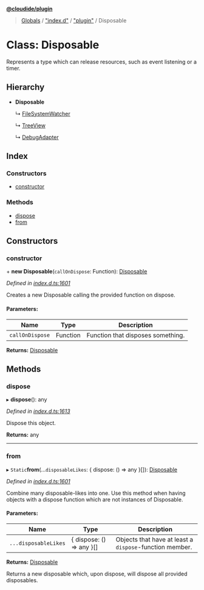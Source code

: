 **[@cloudide/plugin](../README.md)**

> [Globals](../README.md) / ["index.d"](../modules/_index_d_.md) / ["plugin"](../modules/_index_d_._plugin_.md) / Disposable

# Class: Disposable

Represents a type which can release resources, such
as event listening or a timer.

## Hierarchy

* **Disposable**

  ↳ [FileSystemWatcher](../interfaces/_index_d_._plugin_.filesystemwatcher.md)

  ↳ [TreeView](../interfaces/_index_d_._plugin_.treeview.md)

  ↳ [DebugAdapter](../interfaces/_index_d_._plugin_.debugadapter.md)

## Index

### Constructors

* [constructor](_index_d_._plugin_.disposable.md#constructor)

### Methods

* [dispose](_index_d_._plugin_.disposable.md#dispose)
* [from](_index_d_._plugin_.disposable.md#from)

## Constructors

### constructor

\+ **new Disposable**(`callOnDispose`: Function): [Disposable](_index_d_._plugin_.disposable.md)

*Defined in [index.d.ts:1601](https://github.com/shuyaqian/cloudide-plugin-api/blob/57a3a2a/index.d.ts#L1601)*

Creates a new Disposable calling the provided function
on dispose.

#### Parameters:

Name | Type | Description |
------ | ------ | ------ |
`callOnDispose` | Function | Function that disposes something.  |

**Returns:** [Disposable](_index_d_._plugin_.disposable.md)

## Methods

### dispose

▸ **dispose**(): any

*Defined in [index.d.ts:1613](https://github.com/shuyaqian/cloudide-plugin-api/blob/57a3a2a/index.d.ts#L1613)*

Dispose this object.

**Returns:** any

___

### from

▸ `Static`**from**(...`disposableLikes`: { dispose: () => any  }[]): [Disposable](_index_d_._plugin_.disposable.md)

*Defined in [index.d.ts:1601](https://github.com/shuyaqian/cloudide-plugin-api/blob/57a3a2a/index.d.ts#L1601)*

Combine many disposable-likes into one. Use this method
when having objects with a dispose function which are not
instances of Disposable.

#### Parameters:

Name | Type | Description |
------ | ------ | ------ |
`...disposableLikes` | { dispose: () => any  }[] | Objects that have at least a `dispose`-function member. |

**Returns:** [Disposable](_index_d_._plugin_.disposable.md)

Returns a new disposable which, upon dispose, will
dispose all provided disposables.
